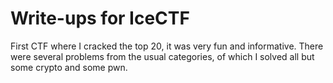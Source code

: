 # Write-ups for IceCTF

First CTF where I cracked the top 20, it was very fun and informative. There were several problems from the usual categories, of which I solved all but some crypto and some pwn.
